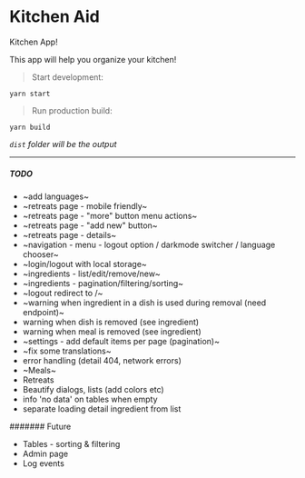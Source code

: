 # Kitchen Aid 

Kitchen App!

This app will help you organize your kitchen!

> Start development:
```
yarn start
```

> Run production build:

```
yarn build
```
*`dist` folder will be the output*

___


##### TODO
* ~add languages~
* ~retreats page - mobile friendly~
* ~retreats page - "more" button menu actions~
* ~retreats page - "add new" button~
* ~retreats page - details~
* ~navigation - menu - logout option / darkmode switcher / language chooser~
* ~login/logout with local storage~
* ~ingredients - list/edit/remove/new~
* ~ingredients - pagination/filtering/sorting~
* ~logout redirect to /~
* ~warning when ingredient in a dish is used during removal (need endpoint)~
* warning when dish is removed (see ingredient)
* warning when meal is removed (see ingredient)
* ~settings - add default items per page (pagination)~
* ~fix some translations~
* error handling (detail 404, network errors)
* ~Meals~
* Retreats
* Beautify dialogs, lists (add colors etc)
* info 'no data' on tables when empty
* separate loading detail ingredient from list


####### Future
* Tables - sorting & filtering
* Admin page
* Log events
